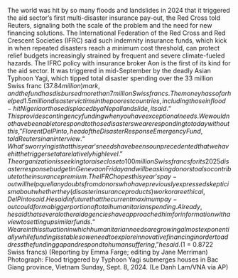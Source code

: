 The world was hit by so many floods and landslides in 2024 that it triggered the aid sector’s first multi-disaster insurance pay-out, the Red Cross told Reuters, signaling both the scale of the problem and the need for new financing solutions.
The International Federation of the Red Cross and Red Crescent Societies (IFRC) said such indemnity insurance funds, which kick in when repeated disasters reach a minimum cost threshold, can protect relief budgets increasingly strained by frequent and severe climate-fueled hazards.
The IFRC policy with insurance broker Aon is the first of its kind for the aid sector. It was triggered in mid-September by the deadly Asian Typhoon Yagi, which tipped total disaster spending over the 33 million Swiss franc ($37.84 million) mark, and the fund has disbursed more than 7 million Swiss francs.
The money has so far helped 1.5 million disaster victims in the poorest countries, including those in flood-hit Nigeria or those displaced by a Nepal landslide, it said.
“This provides contingency funding when you have exceptional needs. We would not have been able to respond to those disasters we are responding to today without this,” Florent Del Pinto, head of the Disaster Response Emergency Fund, told Reuters in an interview.
“What’s worrying is that this year’s needs have been so unprecedented that we have hit the trigger set at a relatively high level.”
The organization is seeking to raise close to 100 million Swiss francs for its 2025 disaster response budget in Geneva on Friday and will be asking donors to also contribute to the insurance premium.
The IFRC hopes this year’s pay-out will help quell any doubts from donors who have previously expressed skepticism about whether they (disaster insurance products) work or are ethical, Del Pinto said.
He said in future that the current maximum pay-out could form a bigger portion of total humanitarian spending. Already, he said that several other aid agencies have approached him for information with a view to setting up similar funds.
“We are in this situation in which humanitarian needs are growing almost exponentially while funding is stable so we need to explore innovative financing in order to address the funding gap and respond to human suffering,” he said.
($1 = 0.8722 Swiss francs)
(Reporting by Emma Farge; editing by Jane Merriman)
Photograph: Flood triggered by Typhoon Yagi submerges houses in Bac Giang province, Vietnam Sunday, Sept. 8, 2024. (Le Danh Lam/VNA via AP)